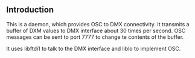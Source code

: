 Introduction
------------

This is a daemon, which provides OSC to DMX connectivity.
It transmits a buffer of DXM values to DMX interface about 30 times per second.
OSC messages can be sent to port 7777 to change te contents of the buffer.

It uses libftdi1 to talk to the DMX interface and liblo to implement OSC.
